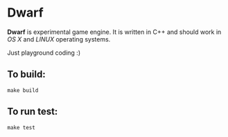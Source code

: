 # Dwarf

__Dwarf__ is experimental game engine. It is written in C++ and should work in *OS X* and *LINUX* operating systems.

Just playground coding :)

## To build:

    make build

## To run test:

    make test